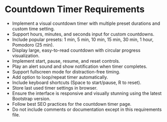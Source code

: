# Countdown Timer Requirements
- Implement a visual countdown timer with multiple preset durations and custom time setting.
- Support hours, minutes, and seconds input for custom countdowns.
- Include popular presets: 1 min, 5 min, 10 min, 15 min, 30 min, 1 hour, Pomodoro (25 min).
- Display large, easy-to-read countdown with circular progress visualization.
- Implement start, pause, resume, and reset controls.
- Play an alert sound and show notification when timer completes.
- Support fullscreen mode for distraction-free timing.
- Add option to loop/repeat timer automatically.
- Include keyboard shortcuts (Space to start/pause, R to reset).
- Store last used timer settings in browser.
- Ensure the interface is responsive and visually stunning using the latest Bootstrap version.
- Follow best SEO practices for the countdown timer page.
- Do not include comments or documentation except in this requirements file.
